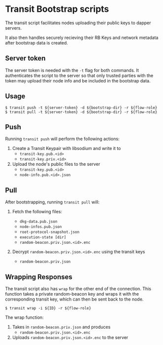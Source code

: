 # Transit Bootstrap scripts

The transit script facilitates nodes uploading their public keys to dapper servers.

It also then handles securely recieving their RB Keys and network metadata after bootstrap data is created.

## Server token

The server token is needed with the `-t` flag for both commands. It authenticates the script to the server so that only trusted parties with the token may upload their node info and be included in the bootstrap data.

## Usage

```shell
$ transit push -t ${server-token} -d ${bootstrap-dir} -r ${flow-role}
$ transit pull -t ${server-token} -d ${bootstrap-dir} -r ${flow-role}
```

## Push

Running `transit push` will perform the following actions:

1. Create a Transit Keypair with libsodium and write it to
   - `transit-key.pub.<id>`
   - `transit-key.priv.<id>`
1. Upload the node's public files to the server
   - `transit-key.pub.<id>`
   - `node-info.pub.<id>.json`

## Pull

After bootstrapping, running `transit pull` will:

1. Fetch the following files:

   - `dkg-data.pub.json`
   - `node-infos.pub.json`
   - `root-protocol-snapshot.json`
   - `execution-state [dir]`
   - `random-beacon.priv.json.<id>.enc`

1. Decrypt `random-beacon.priv.json.<id>.enc` using the transit keys
   - `random-beacon.priv.json`

## Wrapping Responses

The transit script also has `wrap` for the other end of the connection. This function takes a private random-beacon key and wraps it with the corresponding transit key, which can then be sent back to the node.

```shell
$ transit wrap -i ${ID} -r ${flow-role}
```

The wrap function:

1. Takes in `random-beacon.priv.json` and produces
   - `random-beacon.priv.json.<id>.enc`
1. Uploads `random-beacon.priv.json.<id>.enc` to the server
